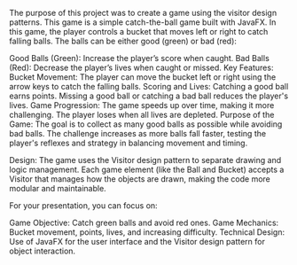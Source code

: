 The purpose of this project was to create a game using the  visitor design patterns.
This game is a simple catch-the-ball game built with JavaFX. In this game, the player controls a bucket that moves left or right to catch falling balls. The balls can be either good (green) or bad (red):

Good Balls (Green): Increase the player’s score when caught.
Bad Balls (Red): Decrease the player’s lives when caught or missed.
Key Features:
Bucket Movement: The player can move the bucket left or right using the arrow keys to catch the falling balls.
Scoring and Lives:
Catching a good ball earns points.
Missing a good ball or catching a bad ball reduces the player's lives.
Game Progression:
The game speeds up over time, making it more challenging.
The player loses when all lives are depleted.
Purpose of the Game:
The goal is to collect as many good balls as possible while avoiding bad balls. The challenge increases as more balls fall faster, testing the player's reflexes and strategy in balancing movement and timing.

Design:
The game uses the Visitor design pattern to separate drawing and logic management. Each game element (like the Ball and Bucket) accepts a Visitor that manages how the objects are drawn, making the code more modular and maintainable.

For your presentation, you can focus on:

Game Objective: Catch green balls and avoid red ones.
Game Mechanics: Bucket movement, points, lives, and increasing difficulty.
Technical Design: Use of JavaFX for the user interface and the Visitor design pattern for object interaction.







